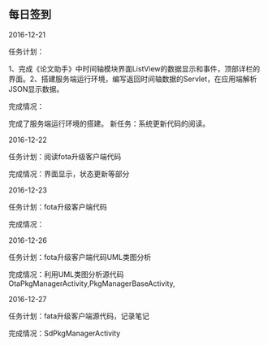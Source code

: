 ## 每日签到

2016-12-21

任务计划：

​	1、完成《论文助手》中时间轴模块界面ListView的数据显示和事件，顶部详栏的界面。
​	2、搭建服务端运行环境，编写返回时间轴数据的Servlet，在应用端解析		JSON显示数据。

完成情况：

  完成了服务端运行环境的搭建。
  新任务：系统更新代码的阅读。

2016-12-22

  任务计划：阅读fota升级客户端代码

  完成情况：界面显示，状态更新等部分

2016-12-23

  任务计划：fota升级客户端代码

  完成情况：

2016-12-26

  任务计划：fota升级客户端代码UML类图分析

  完成情况：利用UML类图分析源代码 OtaPkgManagerActivity,PkgManagerBaseActivity,

2016-12-27

  任务计划：fata升级客户端源代码，记录笔记

  完成情况：SdPkgManagerActivity
